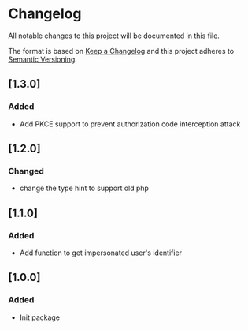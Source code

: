 # Changelog
All notable changes to this project will be documented in this file.

The format is based on [Keep a Changelog](http://keepachangelog.com/)
and this project adheres to [Semantic Versioning](http://semver.org/).

## [1.3.0]

### Added
* Add PKCE support to prevent authorization code interception attack

## [1.2.0]

### Changed
* change the type hint to support old php

## [1.1.0]

### Added
* Add function to get impersonated user's identifier

## [1.0.0]

### Added
* Init package
